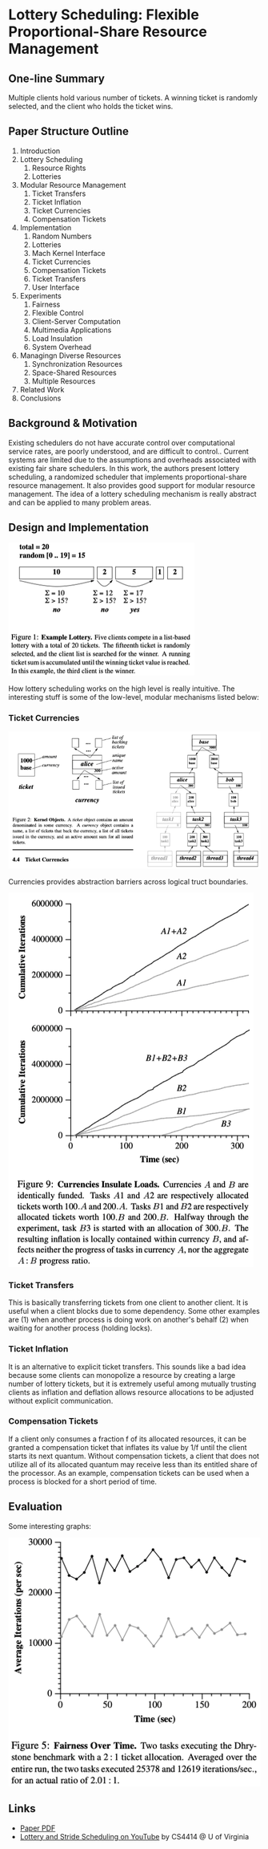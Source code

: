 # Lottery Scheduling: Flexible Proportional-Share Resource Management

## One-line Summary

Multiple clients hold various number of tickets. A winning ticket is randomly selected, and the client who holds the ticket wins.

## Paper Structure Outline

1. Introduction
2. Lottery Scheduling
   1. Resource Rights
   2. Lotteries
3. Modular Resource Management
   1. Ticket Transfers
   2. Ticket Inflation
   3. Ticket Currencies
   4. Compensation Tickets
4. Implementation
   1. Random Numbers
   2. Lotteries
   3. Mach Kernel Interface
   4. Ticket Currencies
   5. Compensation Tickets
   6. Ticket Transfers
   7. User Interface
5. Experiments
   1. Fairness
   2. Flexible Control
   3. Client-Server Computation
   4. Multimedia Applications
   5. Load Insulation
   6. System Overhead
6. Managingn Diverse Resources
   1. Synchronization Resources
   2. Space-Shared Resources
   3. Multiple Resources
7. Related Work
8. Conclusions

## Background & Motivation

Existing schedulers do not have accurate control over computational service rates, are poorly understood, and are difficult to control.. Current systems are limited due to the assumptions and overheads associated with existing fair share schedulers. In this work, the authors present lottery scheduling, a randomized scheduler that implements proportional-share resource management. It also provides good support for modular resource management. The idea of a lottery scheduling mechanism is really abstract and can be applied to many problem areas.

## Design and Implementation

![It really is this simple!](../../.gitbook/assets/screen-shot-2020-12-16-at-9.23.10-pm.png)

How lottery scheduling works on the high level is really intuitive. The interesting stuff is some of the low-level, modular mechanisms listed below:

### Ticket Currencies

![](../../.gitbook/assets/screen-shot-2020-12-16-at-9.28.39-pm.png)

Currencies provides abstraction barriers across logical truct boundaries.

![With currencies, the inflation is contained/insulated within a currency.](../../.gitbook/assets/screen-shot-2020-12-16-at-9.48.31-pm.png)

### Ticket Transfers

This is basically transferring tickets from one client to another client. It is useful when a client blocks due to some dependency. Some other examples are \(1\) when another process is doing work on another's behalf \(2\) when waiting for another process \(holding locks\).

### Ticket Inflation

It is an alternative to explicit ticket transfers. This sounds like a bad idea because some clients can monopolize a resource by creating a large number of lottery tickets, but it is extremely useful among mutually trusting clients as inflation and deflation allows resource allocations to be adjusted without explicit communication.

### Compensation Tickets

If a client only consumes a fraction f of its allocated resources, it can be granted a compensation ticket that inflates its value by 1/f until the client starts its next quantum. Without compensation tickets, a client that does not utilize all of its allocated quantum may receive less than its entitled share of the processor. As an example, compensation tickets can be used when a process is blocked for a short period of time.

## Evaluation

Some interesting graphs:

![A 2:! ticket allocation leads to an actual 2.01:1 runtime ratio. However, a drawback we can notice here is that allocation is very random and unstable \(notice the unit of the x-axis\)](../../.gitbook/assets/screen-shot-2020-12-16-at-9.43.51-pm.png)

## Links

* [Paper PDF](https://www.usenix.org/legacy/publications/library/proceedings/osdi/full_papers/waldspurger.pdf)
* [Lottery and Stride Scheduling on YouTube](https://youtu.be/qAx4IxrOoAM) by CS4414 @ U of Virginia









